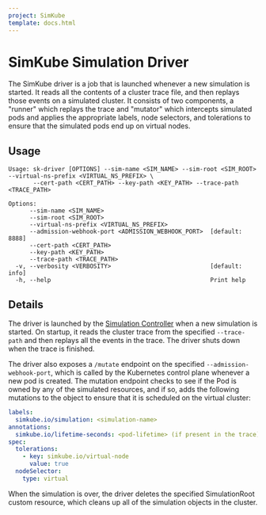 ```yaml
---
project: SimKube
template: docs.html
---
```


# SimKube Simulation Driver

The SimKube driver is a job that is launched whenever a new simulation is started.  It reads all the contents of a
cluster trace file, and then replays those events on a simulated cluster.  It consists of two components, a "runner"
which replays the trace and "mutator" which intercepts simulated pods and applies the appropriate labels, node
selectors, and tolerations to ensure that the simulated pods end up on virtual nodes.

## Usage

```
Usage: sk-driver [OPTIONS] --sim-name <SIM_NAME> --sim-root <SIM_ROOT> --virtual-ns-prefix <VIRTUAL_NS_PREFIX> \
       --cert-path <CERT_PATH> --key-path <KEY_PATH> --trace-path <TRACE_PATH>

Options:
      --sim-name <SIM_NAME>
      --sim-root <SIM_ROOT>
      --virtual-ns-prefix <VIRTUAL_NS_PREFIX>
      --admission-webhook-port <ADMISSION_WEBHOOK_PORT>  [default: 8888]
      --cert-path <CERT_PATH>
      --key-path <KEY_PATH>
      --trace-path <TRACE_PATH>
  -v, --verbosity <VERBOSITY>                            [default: info]
  -h, --help                                             Print help
```

## Details

The driver is launched by the [Simulation Controller](./sk-ctrl.md) when a new simulation is started.  On startup, it
reads the cluster trace from the specified `--trace-path` and then replays all the events in the trace.  The driver
shuts down when the trace is finished.

The driver also exposes a `/mutate` endpoint on the specified `--admission-webhook-port`, which is called by the
Kubernetes control plane whenever a new pod is created.  The mutation endpoint checks to see if the Pod is owned by any
of the simulated resources, and if so, adds the following mutations to the object to ensure that it is scheduled on the
virtual cluster:

```yaml
labels:
  simkube.io/simulation: <simulation-name>
annotations:
  simkube.io/lifetime-seconds: <pod-lifetime> (if present in the trace)
spec:
  tolerations:
    - key: simkube.io/virtual-node
      value: true
  nodeSelector:
    type: virtual
```

When the simulation is over, the driver deletes the specified SimulationRoot custom resource, which cleans up all of the
simulation objects in the cluster.
